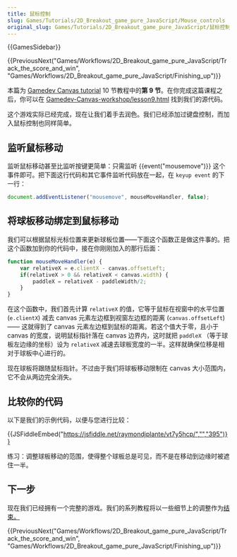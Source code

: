 ```yaml
---
title: 鼠标控制
slug: Games/Tutorials/2D_Breakout_game_pure_JavaScript/Mouse_controls
original_slug: Games/Tutorials/2D_Breakout_game_pure_JavaScript/鼠标控制
---
```


{{GamesSidebar}}

{{PreviousNext("Games/Workflows/2D_Breakout_game_pure_JavaScript/Track_the_score_and_win", "Games/Workflows/2D_Breakout_game_pure_JavaScript/Finishing_up")}}

本篇为 [Gamedev Canvas tutorial](/zh-CN/docs/Games/Workflows/Breakout_game_from_scratch) 10 节教程中的**第 9 节**。在你完成这篇课程之后，你可以在 [Gamedev-Canvas-workshop/lesson9.html](https://github.com/end3r/Gamedev-Canvas-workshop/blob/gh-pages/lesson09.html) 找到我们的源代码。

这个游戏实际已经完成，现在让我们着手去润色。我们已经添加过键盘控制，而加入鼠标控制也同样简单。

## 监听鼠标移动

监听鼠标移动甚至比监听按键更简单：只需监听 {{event("mousemove")}} 这个事件即可。把下面这行代码和其它事件监听代码放在一起，在 `keyup event` 的下一行：

```js
document.addEventListener("mousemove", mouseMoveHandler, false);
```

## 将球板移动绑定到鼠标移动

我们可以根据鼠标光标位置来更新球板位置——下面这个函数正是做这件事的。把这个函数加到你的代码中，接在你刚刚加入的那行后面：

```js
function mouseMoveHandler(e) {
    var relativeX = e.clientX - canvas.offsetLeft;
    if(relativeX > 0 && relativeX < canvas.width) {
        paddleX = relativeX - paddleWidth/2;
    }
}
```

在这个函数中，我们首先计算 `relativeX` 的值，它等于鼠标在视窗中的水平位置 (`e.clientX`) 减去 canvas 元素左边框到视窗左边框的距离 (`canvas.offsetLeft`) —— 这就得到了 canvas 元素左边框到鼠标的距离。若这个值大于零，且小于 canvas 的宽度，说明鼠标指针落在 canvas 边界内，这时就把 `paddleX` （等于球板左边缘的坐标）设为 `relativeX` 减速去球板宽度的一半。这样就确保位移是相对于球板中心进行的。

现在球板将跟随鼠标指针。不过由于我们将球板移动限制在 canvas 大小范围内，它不会从两边完全消失。

## 比较你的代码

以下是我们的示例代码，以便与您进行比较：

{{JSFiddleEmbed("https://jsfiddle.net/raymondjplante/vt7y5hcp/","","395")}}

练习：调整球板移动的范围，使得整个球板总是可见，而不是在移动到边缘时被遮住一半。

## 下一步

现在我们已经拥有一个完整的游戏。我们的系列教程将以一些细节上的调整作为[结束。](/zh-CN/docs/Games/Workflows/Breakout_game_from_scratch/Finishing_up)

{{PreviousNext("Games/Workflows/2D_Breakout_game_pure_JavaScript/Track_the_score_and_win", "Games/Workflows/2D_Breakout_game_pure_JavaScript/Finishing_up")}}
